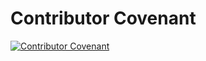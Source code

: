 # Contributor Covenant
[![Contributor Covenant](https://img.shields.io/badge/Contributor%20Covenant-2.1-4baaaa.svg)](https://github.com/track-asia-vn/trackasia/blob/main/CODE_OF_CONDUCT.md)
